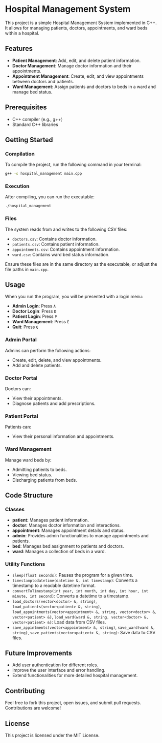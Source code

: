 
# Hospital Management System

This project is a simple Hospital Management System implemented in C++. It allows for managing patients, doctors, appointments, and ward beds within a hospital.

## Features

- **Patient Management**: Add, edit, and delete patient information.
- **Doctor Management**: Manage doctor information and their appointments.
- **Appointment Management**: Create, edit, and view appointments between doctors and patients.
- **Ward Management**: Assign patients and doctors to beds in a ward and manage bed status.

## Prerequisites

- C++ compiler (e.g., g++)
- Standard C++ libraries

## Getting Started

### Compilation

To compile the project, run the following command in your terminal:

```sh
g++ -o hospital_management main.cpp
```

### Execution

After compiling, you can run the executable:

```sh
./hospital_management
```

### Files

The system reads from and writes to the following CSV files:

- `doctors.csv`: Contains doctor information.
- `patients.csv`: Contains patient information.
- `appointments.csv`: Contains appointment information.
- `ward.csv`: Contains ward bed status information.

Ensure these files are in the same directory as the executable, or adjust the file paths in `main.cpp`.

## Usage

When you run the program, you will be presented with a login menu:

- **Admin Login**: Press `A`
- **Doctor Login**: Press `D`
- **Patient Login**: Press `P`
- **Ward Management**: Press `E`
- **Quit**: Press `Q`

### Admin Portal

Admins can perform the following actions:

- Create, edit, delete, and view appointments.
- Add and delete patients.

### Doctor Portal

Doctors can:

- View their appointments.
- Diagnose patients and add prescriptions.

### Patient Portal

Patients can:

- View their personal information and appointments.

### Ward Management

Manage ward beds by:

- Admitting patients to beds.
- Viewing bed status.
- Discharging patients from beds.

## Code Structure

### Classes

- **patient**: Manages patient information.
- **doctor**: Manages doctor information and interactions.
- **appointment**: Manages appointment details and status.
- **admin**: Provides admin functionalities to manage appointments and patients.
- **bed**: Manages bed assignment to patients and doctors.
- **ward**: Manages a collection of beds in a ward.

### Utility Functions

- `sleep(float seconds)`: Pauses the program for a given time.
- `timestamptodatetime(datetime &, int timestamp)`: Converts a timestamp to a readable datetime format.
- `convertToTimestamp(int year, int month, int day, int hour, int minute, int second)`: Converts a datetime to a timestamp.
- `load_doctors(vector<doctor> &, string)`, `load_patients(vector<patient> &, string)`, `load_appointments(vector<appointment> &, string, vector<doctor> &, vector<patient> &)`, `load_ward(ward &, string, vector<doctor> &, vector<patient> &)`: Load data from CSV files.
- `save_appintments(vector<appointment> &, string)`, `save_ward(ward &, string)`, `save_patients(vector<patient> &, string)`: Save data to CSV files.

## Future Improvements

- Add user authentication for different roles.
- Improve the user interface and error handling.
- Extend functionalities for more detailed hospital management.

## Contributing

Feel free to fork this project, open issues, and submit pull requests. Contributions are welcome!

## License

This project is licensed under the MIT License.

